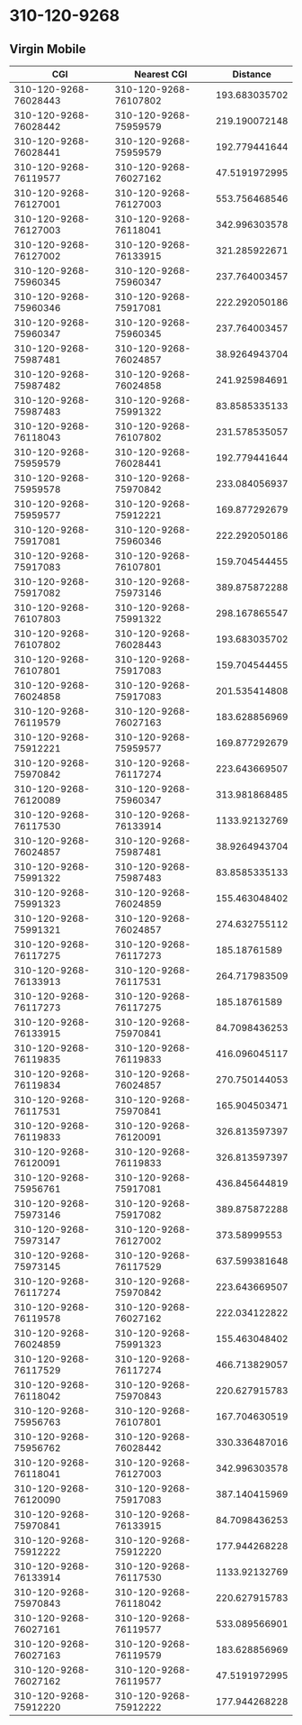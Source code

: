 # 310-120-9268
## Virgin Mobile


| CGI | Nearest CGI | Distance |
|-----|-------------|----------|
| 310-120-9268-76028443 | 310-120-9268-76107802 | 193.683035702 |
| 310-120-9268-76028442 | 310-120-9268-75959579 | 219.190072148 |
| 310-120-9268-76028441 | 310-120-9268-75959579 | 192.779441644 |
| 310-120-9268-76119577 | 310-120-9268-76027162 | 47.5191972995 |
| 310-120-9268-76127001 | 310-120-9268-76127003 | 553.756468546 |
| 310-120-9268-76127003 | 310-120-9268-76118041 | 342.996303578 |
| 310-120-9268-76127002 | 310-120-9268-76133915 | 321.285922671 |
| 310-120-9268-75960345 | 310-120-9268-75960347 | 237.764003457 |
| 310-120-9268-75960346 | 310-120-9268-75917081 | 222.292050186 |
| 310-120-9268-75960347 | 310-120-9268-75960345 | 237.764003457 |
| 310-120-9268-75987481 | 310-120-9268-76024857 | 38.9264943704 |
| 310-120-9268-75987482 | 310-120-9268-76024858 | 241.925984691 |
| 310-120-9268-75987483 | 310-120-9268-75991322 | 83.8585335133 |
| 310-120-9268-76118043 | 310-120-9268-76107802 | 231.578535057 |
| 310-120-9268-75959579 | 310-120-9268-76028441 | 192.779441644 |
| 310-120-9268-75959578 | 310-120-9268-75970842 | 233.084056937 |
| 310-120-9268-75959577 | 310-120-9268-75912221 | 169.877292679 |
| 310-120-9268-75917081 | 310-120-9268-75960346 | 222.292050186 |
| 310-120-9268-75917083 | 310-120-9268-76107801 | 159.704544455 |
| 310-120-9268-75917082 | 310-120-9268-75973146 | 389.875872288 |
| 310-120-9268-76107803 | 310-120-9268-75991322 | 298.167865547 |
| 310-120-9268-76107802 | 310-120-9268-76028443 | 193.683035702 |
| 310-120-9268-76107801 | 310-120-9268-75917083 | 159.704544455 |
| 310-120-9268-76024858 | 310-120-9268-75917083 | 201.535414808 |
| 310-120-9268-76119579 | 310-120-9268-76027163 | 183.628856969 |
| 310-120-9268-75912221 | 310-120-9268-75959577 | 169.877292679 |
| 310-120-9268-75970842 | 310-120-9268-76117274 | 223.643669507 |
| 310-120-9268-76120089 | 310-120-9268-75960347 | 313.981868485 |
| 310-120-9268-76117530 | 310-120-9268-76133914 | 1133.92132769 |
| 310-120-9268-76024857 | 310-120-9268-75987481 | 38.9264943704 |
| 310-120-9268-75991322 | 310-120-9268-75987483 | 83.8585335133 |
| 310-120-9268-75991323 | 310-120-9268-76024859 | 155.463048402 |
| 310-120-9268-75991321 | 310-120-9268-76024857 | 274.632755112 |
| 310-120-9268-76117275 | 310-120-9268-76117273 | 185.18761589 |
| 310-120-9268-76133913 | 310-120-9268-76117531 | 264.717983509 |
| 310-120-9268-76117273 | 310-120-9268-76117275 | 185.18761589 |
| 310-120-9268-76133915 | 310-120-9268-75970841 | 84.7098436253 |
| 310-120-9268-76119835 | 310-120-9268-76119833 | 416.096045117 |
| 310-120-9268-76119834 | 310-120-9268-76024857 | 270.750144053 |
| 310-120-9268-76117531 | 310-120-9268-75970841 | 165.904503471 |
| 310-120-9268-76119833 | 310-120-9268-76120091 | 326.813597397 |
| 310-120-9268-76120091 | 310-120-9268-76119833 | 326.813597397 |
| 310-120-9268-75956761 | 310-120-9268-75917081 | 436.845644819 |
| 310-120-9268-75973146 | 310-120-9268-75917082 | 389.875872288 |
| 310-120-9268-75973147 | 310-120-9268-76127002 | 373.58999553 |
| 310-120-9268-75973145 | 310-120-9268-76117529 | 637.599381648 |
| 310-120-9268-76117274 | 310-120-9268-75970842 | 223.643669507 |
| 310-120-9268-76119578 | 310-120-9268-76027162 | 222.034122822 |
| 310-120-9268-76024859 | 310-120-9268-75991323 | 155.463048402 |
| 310-120-9268-76117529 | 310-120-9268-76117274 | 466.713829057 |
| 310-120-9268-76118042 | 310-120-9268-75970843 | 220.627915783 |
| 310-120-9268-75956763 | 310-120-9268-76107801 | 167.704630519 |
| 310-120-9268-75956762 | 310-120-9268-76028442 | 330.336487016 |
| 310-120-9268-76118041 | 310-120-9268-76127003 | 342.996303578 |
| 310-120-9268-76120090 | 310-120-9268-75917083 | 387.140415969 |
| 310-120-9268-75970841 | 310-120-9268-76133915 | 84.7098436253 |
| 310-120-9268-75912222 | 310-120-9268-75912220 | 177.944268228 |
| 310-120-9268-76133914 | 310-120-9268-76117530 | 1133.92132769 |
| 310-120-9268-75970843 | 310-120-9268-76118042 | 220.627915783 |
| 310-120-9268-76027161 | 310-120-9268-76119577 | 533.089566901 |
| 310-120-9268-76027163 | 310-120-9268-76119579 | 183.628856969 |
| 310-120-9268-76027162 | 310-120-9268-76119577 | 47.5191972995 |
| 310-120-9268-75912220 | 310-120-9268-75912222 | 177.944268228 |
